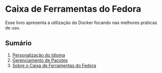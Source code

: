 # Caixa de Ferramentas do Fedora

Esse livro apresenta a utilização do Docker focando nas melhores práticas de uso.


## Sumário

1. [Personalização do Idioma](docs/idioma.md)
1. [Gerenciamento de Pacotes](docs/pacote.md)
1. [Sobre o Caixa de Ferramentas do Fedora](docs/sobre.md)
